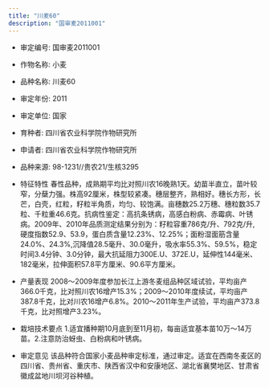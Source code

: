 ```yaml
---
title: "川麦60"
description: "国审麦2011001"
---
```

* 审定编号:  国审麦2011001

*  作物名称:  小麦

*  品种名称:  川麦60

*  审定年份:  2011

*  审定单位:  国家

* 育种者:  四川省农业科学院作物研究所

*  申请者:  四川省农业科学院作物研究所

*  品种来源:  98-1231//贵农21/生核3295

*  特征特性
春性品种，成熟期平均比对照川农16晚熟1天。幼苗半直立，苗叶较窄，分蘖力强。株高92厘米，株型较紧凑。穗层整齐，熟相好。穗长方形，长芒，白壳，红粒，籽粒半角质，均匀、较饱满。亩穗数25.2万穗、穗粒数35.7粒、千粒重46.6克。抗病性鉴定：高抗条锈病，高感白粉病、赤霉病、叶锈病。2009年、2010年品质测定结果分别为：籽粒容重786克/升、792克/升, 硬度指数52.9、53.9，蛋白质含量12.23%、12.25%；面粉湿面筋含量24.0%、24.3%,沉降值28.5毫升、30.0毫升，吸水率55.3%、59.5%，稳定时间3.4分钟、3.0分钟，最大抗延阻力300E.U、372E.U，延伸性144毫米、182毫米，拉伸面积57.8平方厘米、90.6平方厘米。 

*  产量表现
2008～2009年度参加长江上游冬麦组品种区域试验，平均亩产366.0千克，比对照川农16增产15.3%；2009～2010年度续试，平均亩产387.8千克，比对川农16增产6.8%。2010～2011年生产试验，平均亩产373.8千克，比对照增产3.23%。

*  栽培技术要点
1.适宜播种期10月底到至11月初，每亩适宜基本苗10万～14万苗。2.注意防治蚜虫、白粉病和叶锈病。

*  审定意见
该品种符合国家小麦品种审定标准，通过审定。适宜在西南冬麦区的四川省、贵州省、重庆市、陕西省汉中和安康地区、湖北省襄樊地区、甘肃省徽成盆地川坝河谷种植。
